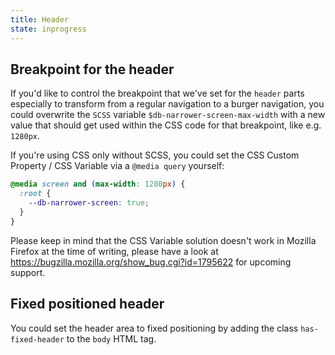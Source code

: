 ```yaml
---
title: Header
state: inprogress
---
```


## Breakpoint for the header

If you'd like to control the breakpoint that we've set for the `header` parts especially to transform from a regular navigation to a burger navigation, you could overwrite the `SCSS` variable `$db-narrower-screen-max-width` with a new value that should get used within the CSS code for that breakpoint, like e.g. `1280px`.

If you're using CSS only without SCSS, you could set the CSS Custom Property / CSS Variable via a `@media query` yourself:

```css
@media screen and (max-width: 1280px) {
  :root {
    --db-narrower-screen: true;
  }
}
```

Please keep in mind that the CSS Variable solution doesn't work in Mozilla Firefox at the time of writing, please have a look at <https://bugzilla.mozilla.org/show_bug.cgi?id=1795622> for upcoming support.

## Fixed positioned header

You could set the header area to fixed positioning by adding the class `has-fixed-header` to the `body` HTML tag.

[inspirational sources for this page]: # "https://twitter.com/click2carney/status/1170728170342907904?s=11"
